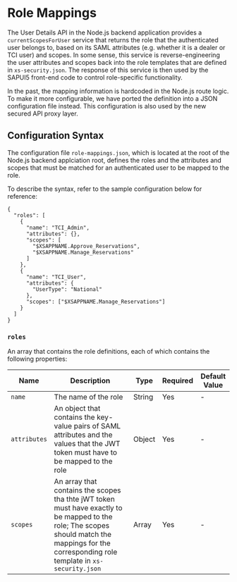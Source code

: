 # Role Mappings

The User Details API in the Node.js backend application provides a `currentScopesForUser` service that returns the role that the authenticated user belongs to, based on its SAML attributes (e.g. whether it is a dealer or TCI user) and scopes. In some sense, this service is reverse-engineering the user attributes and scopes back into the role templates that are defined in `xs-security.json`. The response of this service is then used by the SAPUI5 front-end code to control role-specific functionality.

In the past, the mapping information is hardcoded in the Node.js route logic. To make it more configurable, we have ported the definition into a JSON configuration file instead. This configuration is also used by the new secured API proxy layer.

## Configuration Syntax

The configuration file `role-mappings.json`, which is located at the root of the Node.js backend applciation root, defines the roles and the attributes and scopes that must be matched for an authenticated user to be mapped to the role.

To describe the syntax, refer to the sample configuration below for reference:

```
{
  "roles": [
    {
      "name": "TCI_Admin",
      "attributes": {},
      "scopes": [
        "$XSAPPNAME.Approve_Reservations",
        "$XSAPPNAME.Manage_Reservations"
      ]
    },
    {
      "name": "TCI_User",
      "attributes": {
        "UserType": "National"
      },
      "scopes": ["$XSAPPNAME.Manage_Reservations"]
    }
  ]
}
```

### `roles`

An array that contains the role definitions, each of which contains the following properties:

| Name         | Description                                                                                                                                                                                     | Type   | Required | Default Value |
| ------------ | ----------------------------------------------------------------------------------------------------------------------------------------------------------------------------------------------- | ------ | -------- | ------------- |
| `name`       | The name of the role                                                                                                                                                                            | String | Yes      | -             |
| `attributes` | An object that contains the key-value pairs of SAML attributes and the values that the JWT token must have to be mapped to the role                                                             | Object | Yes      | -             |
| `scopes`     | An array that contains the scopes tha thte jWT token must have exactly to be mapped to the role; The scopes should match the mappings for the corresponding role template in `xs-security.json` | Array  | Yes      | -             |

